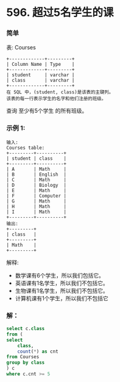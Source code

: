 # 596. 超过5名学生的课

### 简单

表: Courses

    +-------------+---------+
    | Column Name | Type    |
    +-------------+---------+
    | student     | varchar |
    | class       | varchar |
    +-------------+---------+
    在 SQL 中，(student, class)是该表的主键列。
    该表的每一行表示学生的名字和他们注册的班级。

查询 至少有5个学生 的所有班级。

### 示例 1:

    输入: 
    Courses table:
    +---------+----------+
    | student | class    |
    +---------+----------+
    | A       | Math     |
    | B       | English  |
    | C       | Math     |
    | D       | Biology  |
    | E       | Math     |
    | F       | Computer |
    | G       | Math     |
    | H       | Math     |
    | I       | Math     |
    +---------+----------+
    输出: 
    +---------+ 
    | class   | 
    +---------+ 
    | Math    | 
    +---------+

解释: 
- 数学课有6个学生，所以我们包括它。
- 英语课有1名学生，所以我们不包括它。
- 生物课有1名学生，所以我们不包括它。
- 计算机课有1个学生，所以我们不包括它

### 解：

```SQL
select c.class
from (
select 
    class,
    count(*) as cnt
from Courses
group by class
) c
where c.cnt >= 5
```